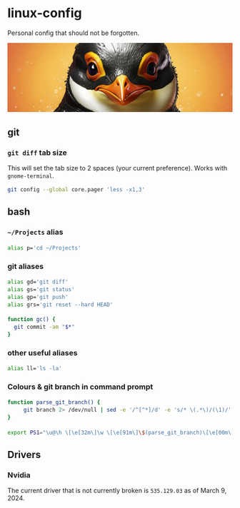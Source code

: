 # linux-config

Personal config that should not be forgotten.

<img src="linux-penguin.jpg">

## git

### `git diff` tab size

This will set the tab size to 2 spaces (your current preference). Works with `gnome-terminal`.

```bash
git config --global core.pager 'less -x1,3'
```

## bash

### `~/Projects` alias

```bash
alias p='cd ~/Projects'
```

### git aliases

```bash
alias gd='git diff'
alias gs='git status'
alias gp='git push'
alias grs='git reset --hard HEAD'

function gc() {
  git commit -am "$*"
}
```

### other useful aliases

```bash
alias ll='ls -la'
```

### Colours & git branch in command prompt

```bash
function parse_git_branch() {
     git branch 2> /dev/null | sed -e '/^[^*]/d' -e 's/* \(.*\)/(\1)/'
}

export PS1="\u@\h \[\e[32m\]\w \[\e[91m\]\$(parse_git_branch)\[\e[00m\]$ "
```

## Drivers

### Nvidia

The current driver that is not currently broken is `535.129.03` as of March 9, 2024.
